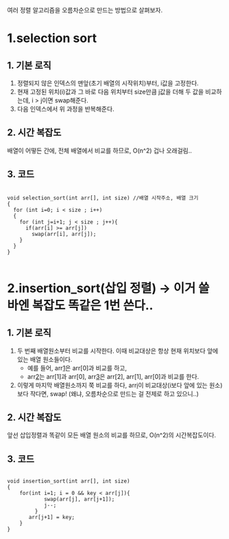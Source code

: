 여러 정렬 알고리즘을 오름차순으로 만드는 방법으로 살펴보자.

1.selection sort
==================

## 1. 기본 로직
1. 정렬되지 않은 인덱스의 맨앞(초기 배열의 시작위치)부터, i값을 고정한다.
2. 현재 고정된 위치(i)값과 그 바로 다음 위치부터 size만큼 j값을 더해 두 값을 비교하는데, 
    i > j이면 swap해준다.
3. 다음 인덱스에서 위 과정을 반복해준다.

## 2. 시간 복잡도
배열이 어떻든 간에, 전체 배열에서 비교를 하므로, O(n^2) 
겁나 오래걸림..

## 3. 코드
<pre>
<code>
void selection_sort(int arr[], int size) //배열 시작주소, 배열 크기
{
  for (int i=0; i < size ; i++)
  {
    for (int j=i+1; j < size ; j++){
      if(arr[i] >= arr[j])
        swap(arr[i], arr[j]);
    }
  }
}
</code>
</pre>


2.insertion_sort(삽입 정렬) -> 이거 쓸 바엔 복잡도 똑같은 1번 쓴다..
======================

## 1. 기본 로직
1. 두 번째 배열원소부터 비교를 시작한다. 이때 비교대상은 항상 현재 위치보다 앞에 있는 배열 원소들이다.
    - 예를 들어, arr[1](고정)은 arr[0]과 비교를 하고,
    - arr[2](고정)는 arr[1]과 arr[0], arr[3](고정)은 arr[2], arr[1], arr[0]과 비교를 한다.
2. 이렇게 마지막 배열원소까지 쭉 비교를 하다, arr[i](고정)이 비교대상(i보다 앞에 있는 원소)보다 작다면, 
swap! (왜냐, 오름차순으로 만드는 걸 전제로 하고 있으니..)


## 2. 시간 복잡도
앞선 삽입정렬과 똑같이 모든 배열 원소의 비교를 하므로, O(n^2)의 시간복잡도이다.

## 3. 코드
<pre>
<code>
void insertion_sort(int arr[], int size)
{
    for(int i=1; i <size ; i++){
        int key = arr[i], j = i - 1;
        while (j >= 0 && key < arr[j]){
            swap(arr[j], arr[j+1]);
            j--;
         }
       arr[j+1] = key;
    }
}
</pre>
</code>
